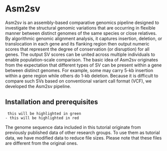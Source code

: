 # Asm2sv

Asm2sv is an assembly-based comparative genomics pipeline designed to investigate the structural genomic variations that are occurring in flexible manner between distinct genomes of the same species or close relatives. By algorithmic genomic alignment analysis, it captures insertion, deletion, or translocation in each gene and its flanking region then output numeric scores that represent the degree of conservation (or disruption) for all genes. The output SV scores can be united across multiple individuals to enable population-scale comparison. The basic idea of Asm2sv originates from the expectation that different types of SV can be present within a gene between distinct genomes. For example, some may carry 5-kb insertion within a gene region while others do 1-kb deletion. Because it is difficult to compare such SVs based on conventional variant call format (VCF), we developed the Asm2sv pipeline.    

## Installation and prerequisites

```
 this will be highlighted in green
- this will be highlighted in red
```


The genome sequence data included in this tutorial originate from previously published data of other research groups. To use them as tutorial data, we have modified data to reduce file sizes. Please note that these files are different from the original ones.
